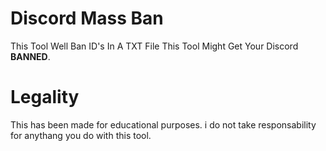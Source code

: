 # Discord Mass Ban
 This Tool Well Ban ID's In A TXT File This Tool Might Get Your Discord **BANNED**.
 
# Legality
This has been made for educational purposes. i do not take responsability for anythang you do with this tool.
